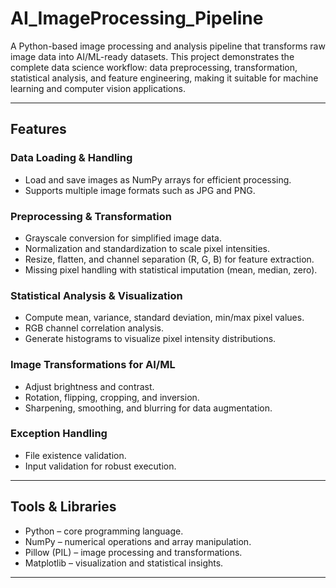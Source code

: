 # AI_ImageProcessing_Pipeline

A Python-based image processing and analysis pipeline that transforms raw image data into AI/ML-ready datasets. This project demonstrates the complete data science workflow: data preprocessing, transformation, statistical analysis, and feature engineering, making it suitable for machine learning and computer vision applications.

---

## Features

### Data Loading & Handling
- Load and save images as NumPy arrays for efficient processing.
- Supports multiple image formats such as JPG and PNG.

### Preprocessing & Transformation
- Grayscale conversion for simplified image data.
- Normalization and standardization to scale pixel intensities.
- Resize, flatten, and channel separation (R, G, B) for feature extraction.
- Missing pixel handling with statistical imputation (mean, median, zero).

### Statistical Analysis & Visualization
- Compute mean, variance, standard deviation, min/max pixel values.
- RGB channel correlation analysis.
- Generate histograms to visualize pixel intensity distributions.

### Image Transformations for AI/ML
- Adjust brightness and contrast.
- Rotation, flipping, cropping, and inversion.
- Sharpening, smoothing, and blurring for data augmentation.

### Exception Handling
- File existence validation.
- Input validation for robust execution.

---

## Tools & Libraries
- Python – core programming language.
- NumPy – numerical operations and array manipulation.
- Pillow (PIL) – image processing and transformations.
- Matplotlib – visualization and statistical insights.

---
